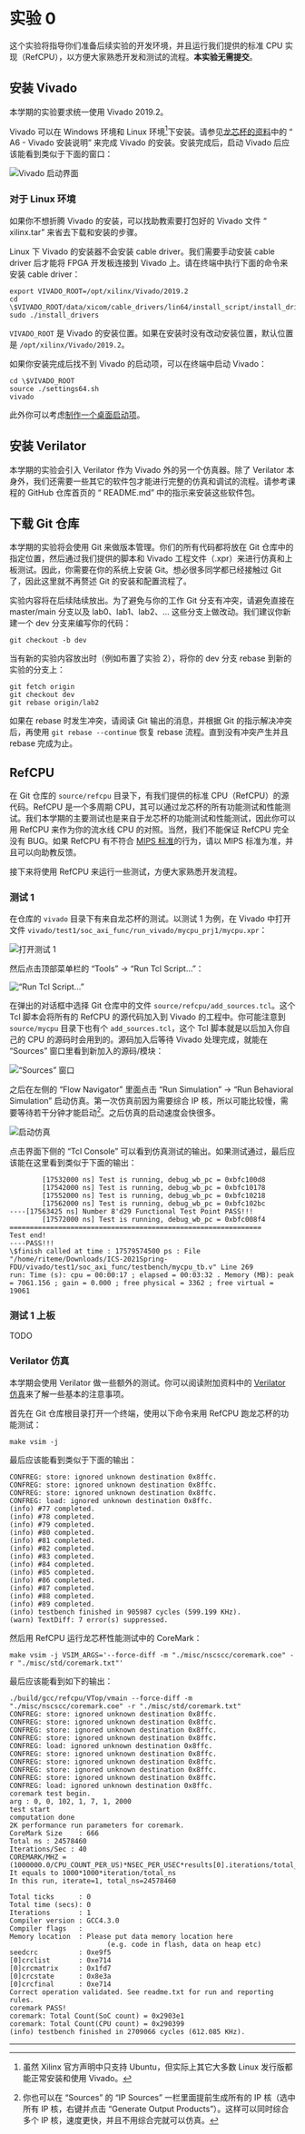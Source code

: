 # 实验 0

这个实验将指导你们准备后续实验的开发环境，并且运行我们提供的标准 CPU 实现（RefCPU），以方便大家熟悉开发和测试的流程。**本实验无需提交**。

## 安装 Vivado

本学期的实验要求统一使用 Vivado 2019.2。

Vivado 可以在 Windows 环境和 Linux 环境[^vivado-linux]下安装。请参见[龙芯杯的资料](../misc/external.md#2020-年龙芯杯文档)中的 “<i class="fa fa-file-pdf-o"></i> A6 - Vivado 安装说明” 来完成 Vivado 的安装。安装完成后，启动 Vivado 后应该能看到类似于下面的窗口：

![Vivado 启动界面](../asset/lab0/vivado.png)

### 对于 Linux 环境

如果你不想折腾 Vivado 的安装，可以找助教索要打包好的 Vivado 文件 “<i class="fa fa-file-zip-o"></i> xilinx.tar” 来省去下载和安装的步骤。

Linux 下 Vivado 的安装器不会安装 cable driver。我们需要手动安装 cable driver 后才能将 FPGA 开发板连接到 Vivado 上。请在终端中执行下面的命令来安装 cable driver：

```shell
export VIVADO_ROOT=/opt/xilinx/Vivado/2019.2
cd \$VIVADO_ROOT/data/xicom/cable_drivers/lin64/install_script/install_drivers
sudo ./install_drivers
```

`VIVADO_ROOT` 是 Vivado 的安装位置。如果在安装时没有改动安装位置，默认位置是 `/opt/xilinx/Vivado/2019.2`。

如果你安装完成后找不到 Vivado 的启动项，可以在终端中启动 Vivado：

```shell
cd \$VIVADO_ROOT
source ./settings64.sh
vivado
```

此外你可以考虑[制作一个桌面启动项](https://forums.xilinx.com/t5/Design-Entry/Can-t-launch-vivado-2018-3-in-ubuntu/m-p/935365/highlight/true#M23934)。

## 安装 Verilator

本学期的实验会引入 Verilator 作为 Vivado 外的另一个仿真器。除了 Verilator 本身外，我们还需要一些其它的软件包才能进行完整的仿真和调试的流程。请参考课程的 GitHub 仓库首页的 “<i class="fa fa-file"></i> README.md” 中的指示来安装这些软件包。

## 下载 Git 仓库

本学期的实验将会使用 Git 来做版本管理。你们的所有代码都将放在 Git 仓库中的指定位置，然后通过我们提供的脚本和 Vivado 工程文件（.xpr）来进行仿真和上板测试。因此，你需要在你的系统上安装 Git。想必很多同学都已经接触过 Git 了，因此这里就不再赘述 Git 的安装和配置流程了。

实验内容将在后续陆续放出。为了避免与你的工作 Git 分支有冲突，请避免直接在 master/main 分支以及 lab0、lab1、lab2、... 这些分支上做改动。我们建议你新建一个 dev 分支来编写你的代码：

```shell
git checkout -b dev
```

当有新的实验内容放出时（例如布置了实验 2），将你的 dev 分支 rebase 到新的实验的分支上：

```shell
git fetch origin
git checkout dev
git rebase origin/lab2
```

如果在 rebase 时发生冲突，请阅读 Git 输出的消息，并根据 Git 的指示解决冲突后，再使用 `git rebase --continue` 恢复 rebase 流程。直到没有冲突产生并且 rebase 完成为止。

## RefCPU

在 Git 仓库的 `source/refcpu` 目录下，有我们提供的标准 CPU（RefCPU）的源代码。RefCPU 是一个多周期 CPU，其可以通过龙芯杯的所有功能测试和性能测试。我们本学期的主要测试也是来自于龙芯杯的功能测试和性能测试，因此你可以用 RefCPU 来作为你的流水线 CPU 的对照。当然，我们不能保证 RefCPU 完全没有 BUG。如果 RefCPU 有不符合 [MIPS 标准](../misc/external.md#mips-架构)的行为，请以 MIPS 标准为准，并且可以向助教反馈。

接下来将使用 RefCPU 来运行一些测试，方便大家熟悉开发流程。

### 测试 1

在仓库的 `vivado` 目录下有来自龙芯杯的测试。以测试 1 为例，在 Vivado 中打开文件 `vivado/test1/soc_axi_func/run_vivado/mycpu_prj1/mycpu.xpr`：

![打开测试 1](../asset/lab0/vivado-refcpu-test1-1.png)

然后点击顶部菜单栏的 “Tools” → “Run Tcl Script...”：

![“Run Tcl Script...”](../asset/lab0/vivado-refcpu-test1-2.png)

在弹出的对话框中选择 Git 仓库中的文件 `source/refcpu/add_sources.tcl`。这个 Tcl 脚本会将所有的 RefCPU 的源代码加入到 Vivado 的工程中。你可能注意到 `source/mycpu` 目录下也有个 `add_sources.tcl`，这个 Tcl 脚本就是以后加入你自己的 CPU 的源码时会用到的。源码加入后等待 Vivado 处理完成，就能在 “Sources” 窗口里看到新加入的源码/模块：

![“Sources” 窗口](../asset/lab0/vivado-refcpu-test1-4.png)

之后在左侧的 “Flow Navigator” 里面点击 “Run Simulation” → “Run Behavioral Simulation” 启动仿真。第一次仿真前因为需要综合 IP 核，所以可能比较慢，需要等待若干分钟才能启动[^generate-ip]。之后仿真的启动速度会快很多。

![启动仿真](../asset/lab0/vivado-refcpu-test1-simulation.gif)

点击界面下侧的 “Tcl Console” 可以看到仿真测试的输出。如果测试通过，最后应该能在这里看到类似于下面的输出：

```plaintext
        [17532000 ns] Test is running, debug_wb_pc = 0xbfc100d8
        [17542000 ns] Test is running, debug_wb_pc = 0xbfc10178
        [17552000 ns] Test is running, debug_wb_pc = 0xbfc10218
        [17562000 ns] Test is running, debug_wb_pc = 0xbfc102bc
----[17563425 ns] Number 8'd29 Functional Test Point PASS!!!
        [17572000 ns] Test is running, debug_wb_pc = 0xbfc008f4
==============================================================
Test end!
----PASS!!!
\$finish called at time : 17579574500 ps : File "/home/riteme/Downloads/ICS-2021Spring-FDU/vivado/test1/soc_axi_func/testbench/mycpu_tb.v" Line 269
run: Time (s): cpu = 00:00:17 ; elapsed = 00:03:32 . Memory (MB): peak = 7061.156 ; gain = 0.000 ; free physical = 3362 ; free virtual = 19061
```

### 测试 1 上板

TODO

### Verilator 仿真

本学期会使用 Verilator 做一些额外的测试。你可以阅读附加资料中的 [Verilator 仿真](../misc/verilate.md)来了解一些基本的注意事项。

首先在 Git 仓库根目录打开一个终端，使用以下命令来用 RefCPU 跑龙芯杯的功能测试：

```shell
make vsim -j
```

最后应该能看到类似于下面的输出：

```plaintext
CONFREG: store: ignored unknown destination 0x8ffc.
CONFREG: store: ignored unknown destination 0x8ffc.
CONFREG: store: ignored unknown destination 0x8ffc.
CONFREG: load: ignored unknown destination 0x8ffc.
(info) #77 completed.
(info) #78 completed.
(info) #79 completed.
(info) #80 completed.
(info) #81 completed.
(info) #82 completed.
(info) #83 completed.
(info) #84 completed.
(info) #85 completed.
(info) #86 completed.
(info) #87 completed.
(info) #88 completed.
(info) #89 completed.
(info) testbench finished in 905987 cycles (599.199 KHz).
(warn) TextDiff: 7 error(s) suppressed.
```

然后用 RefCPU 运行龙芯杯性能测试中的 CoreMark：

```
make vsim -j VSIM_ARGS='--force-diff -m "./misc/nscscc/coremark.coe" -r "./misc/std/coremark.txt"'
```

最后应该能看到如下的输出：

```plaintext
./build/gcc/refcpu/VTop/vmain --force-diff -m "./misc/nscscc/coremark.coe" -r "./misc/std/coremark.txt"
CONFREG: store: ignored unknown destination 0x8ffc.
CONFREG: store: ignored unknown destination 0x8ffc.
CONFREG: store: ignored unknown destination 0x8ffc.
CONFREG: store: ignored unknown destination 0x8ffc.
CONFREG: load: ignored unknown destination 0x8ffc.
CONFREG: store: ignored unknown destination 0x8ffc.
CONFREG: store: ignored unknown destination 0x8ffc.
CONFREG: store: ignored unknown destination 0x8ffc.
CONFREG: store: ignored unknown destination 0x8ffc.
CONFREG: load: ignored unknown destination 0x8ffc.
coremark test begin.
arg : 0, 0, 102, 1, 7, 1, 2000
test start
computation done
2K performance run parameters for coremark.
CoreMark Size    : 666
Total ns : 24578460
Iterations/Sec : 40
COREMARK/MHZ = (1000000.0/CPU_COUNT_PER_US)*NSEC_PER_USEC*results[0].iterations/total_ns
It equals to 1000*1000*iteration/total_ns
In this run, iterate=1, total_ns=24578460

Total ticks      : 0
Total time (secs): 0
Iterations       : 1
Compiler version : GCC4.3.0
Compiler flags   :
Memory location  : Please put data memory location here
                        (e.g. code in flash, data on heap etc)
seedcrc          : 0xe9f5
[0]crclist       : 0xe714
[0]crcmatrix     : 0x1fd7
[0]crcstate      : 0x8e3a
[0]crcfinal      : 0xe714
Correct operation validated. See readme.txt for run and reporting rules.
coremark PASS!
coremark: Total Count(SoC count) = 0x2903e1
coremark: Total Count(CPU count) = 0x290399
(info) testbench finished in 2709066 cycles (612.085 KHz).
```

---

[^vivado-linux]: 虽然 Xilinx 官方声明中只支持 Ubuntu，但实际上其它大多数 Linux 发行版都能正常安装和使用 Vivado。

[^generate-ip]: 你也可以在 “Sources” 的 “IP Sources” 一栏里面提前生成所有的 IP 核（选中所有 IP 核，右键并点击 “Generate Output Products”）。这样可以同时综合多个 IP 核，速度更快，并且不用综合完就可以仿真。
